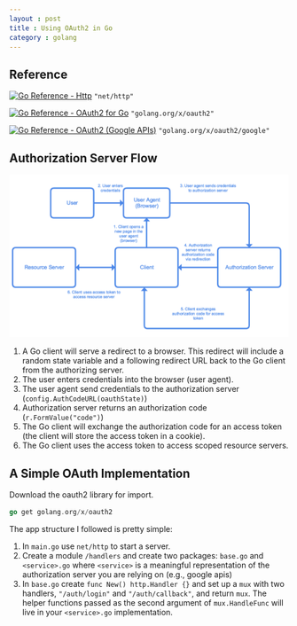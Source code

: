```yaml
---
layout : post
title : Using OAuth2 in Go
category : golang
---
```


## Reference

[![Go Reference - Http](https://pkg.go.dev/badge/http.svg)](https://pkg.go.dev/http) `"net/http"`

[![Go Reference - OAuth2 for Go](https://pkg.go.dev/badge/golang.org/x/oauth2.svg)](https://pkg.go.dev/golang.org/x/oauth2) `"golang.org/x/oauth2"`

[![Go Reference - OAuth2 (Google APIs)](https://pkg.go.dev/badge/golang.org/x/oauth2/google.svg)](https://pkg.go.dev/golang.org/x/oauth2/google) `"golang.org/x/oauth2/google"`

## Authorization Server Flow

![Diagram of OAuth authorization flow](/img/oauth-flow.png)

1. A Go client will serve a redirect to a browser. This redirect will include a random state variable and a following redirect URL back to the Go client from the authorizing server.
2. The user enters credentials into the browser (user agent).
3. The user agent send credentials to the authorization server (`config.AuthCodeURL(oauthState)`)
4. Authorization server returns an authorization code (`r.FormValue("code")`)
5. The Go client will exchange the authorization code for an access token (the client will store the access token in a cookie).
6. The Go client uses the access token to access scoped resource servers.

## A Simple OAuth Implementation

Download the oauth2 library for import.

```go
go get golang.org/x/oauth2
```

The app structure I followed is pretty simple:

1. In `main.go` use `net/http` to start a server.
2. Create a module `/handlers` and create two packages: `base.go` and `<service>.go` where `<service>` is a meaningful representation of the authorization server you are relying on (e.g., google apis)
3. In `base.go` create `func New() http.Handler {}` and set up a `mux` with two handlers, `"/auth/login"` and `"/auth/callback"`, and return `mux`. The helper functions passed as the second argument of `mux.HandleFunc` will live in your `<service>.go` implementation.
